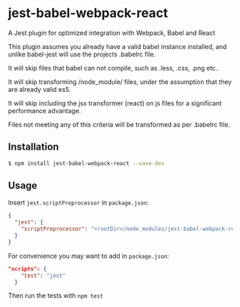 # jest-babel-webpack-react
A Jest plugin for optimized integration with Webpack, Babel and React

This plugin assumes you already have a valid babel instance installed, and unlike babel-jest will use the projects .babelrc file.

It will skip files that babel can not compile, such as .less, .css, .png etc..

It will skip transforming /node_module/ files, under the assumption that they are already valid es5.

It will skip including the jsx transformer (react) on js files for a significant performance advantage.

Files not meeting any of this criteria will be transformed as per .babelrc file. 

## Installation

```sh
$ npm install jest-babel-webpack-react --save-dev
```

## Usage

Insert `jest.scriptPreprocessor` in `package.json`:

```json
{
  "jest": {
    "scriptPreprocessor": "<rootDir>/node_modules/jest-babel-webpack-react"
  }
}
```

For convenience you may want to add in `package.json`: 

```json
"scripts": {
    "test": "jest"
  }
```

Then run the tests with `npm test`